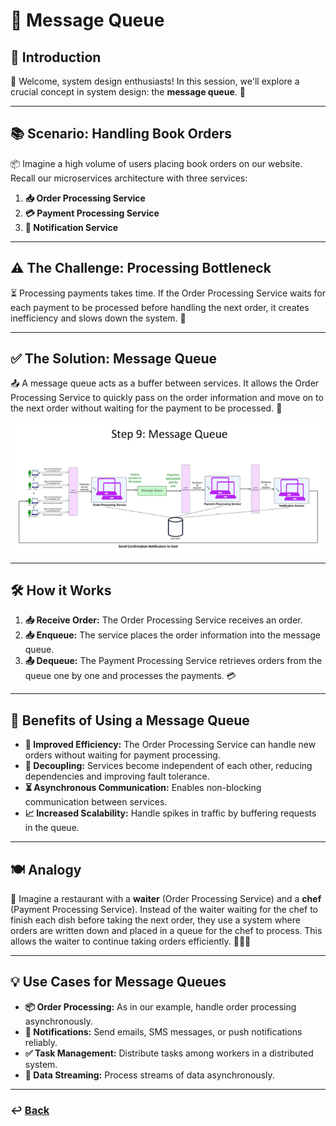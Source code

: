 # **📨 Message Queue**

## **📖 Introduction**

👋 Welcome, system design enthusiasts! In this session, we'll explore a crucial concept in system design: the **message queue**. 🚀

---

## **📚 Scenario: Handling Book Orders**

📦 Imagine a high volume of users placing book orders on our website. Recall our microservices architecture with three services:

1. **📥 Order Processing Service**
2. **💳 Payment Processing Service**
3. **📢 Notification Service**

---

## **⚠️ The Challenge: Processing Bottleneck**

⏳ Processing payments takes time. If the Order Processing Service waits for each payment to be processed before handling the next order, it creates inefficiency and slows down the system. 🐢

---

## **✅ The Solution: Message Queue**

📤 A message queue acts as a buffer between services. It allows the Order Processing Service to quickly pass on the order information and move on to the next order without waiting for the payment to be processed. 🚀

![10.png](img/10.png)

---

## **🛠️ How it Works**

1. **📥 Receive Order:** The Order Processing Service receives an order.
2. **📥 Enqueue:** The service places the order information into the message queue.
3. **📤 Dequeue:** The Payment Processing Service retrieves orders from the queue one by one and processes the payments. 💳

---

## **🌟 Benefits of Using a Message Queue**

* **🚀 Improved Efficiency:** The Order Processing Service can handle new orders without waiting for payment processing.
* **🔗 Decoupling:** Services become independent of each other, reducing dependencies and improving fault tolerance.
* **⏳ Asynchronous Communication:** Enables non-blocking communication between services.
* **📈 Increased Scalability:** Handle spikes in traffic by buffering requests in the queue.

---

## **🍽️ Analogy**

🍴 Imagine a restaurant with a **waiter** (Order Processing Service) and a **chef** (Payment Processing Service). Instead of the waiter waiting for the chef to finish each dish before taking the next order, they use a system where orders are written down and placed in a queue for the chef to process. This allows the waiter to continue taking orders efficiently. 📝👨‍🍳

---

## **💡 Use Cases for Message Queues**

* **📦 Order Processing:** As in our example, handle order processing asynchronously.
* **📢 Notifications:** Send emails, SMS messages, or push notifications reliably.
* **✅ Task Management:** Distribute tasks among workers in a distributed system.
* **🌊 Data Streaming:** Process streams of data asynchronously.

---

### **↩️ [Back](../README.md)**